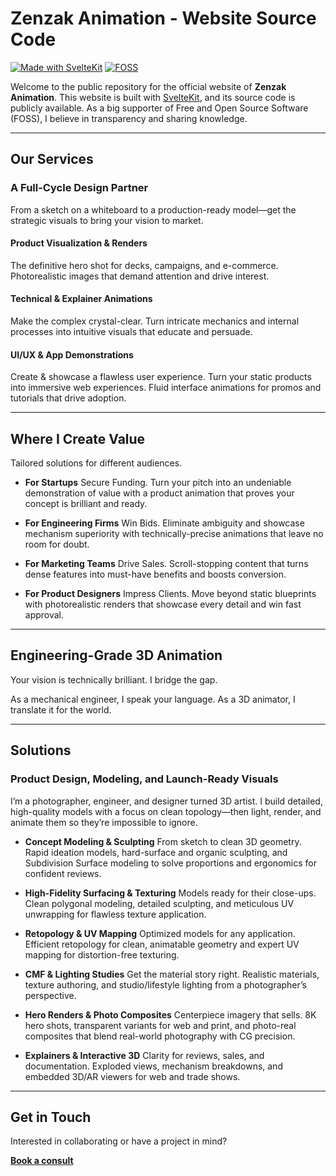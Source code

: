 # Zenzak Animation - Website Source Code

[![Made with SvelteKit](https://img.shields.io/badge/Made%20with-SvelteKit-ff3e00.svg)](https://kit.svelte.dev/)
[![FOSS](https://img.shields.io/badge/FOSS-♥-blueviolet)](https://en.wikipedia.org/wiki/Free_and_open-source_software)

Welcome to the public repository for the official website of **Zenzak Animation**. This website is built with [SvelteKit](https://kit.svelte.dev/), and its source code is publicly available. As a big supporter of Free and Open Source Software (FOSS), I believe in transparency and sharing knowledge.

---

## Our Services

### A Full-Cycle Design Partner

From a sketch on a whiteboard to a production-ready model—get the strategic visuals to bring your vision to market.

#### Product Visualization & Renders

The definitive hero shot for decks, campaigns, and e-commerce. Photorealistic images that demand attention and drive interest.

#### Technical & Explainer Animations

Make the complex crystal-clear. Turn intricate mechanics and internal processes into intuitive visuals that educate and persuade.

#### UI/UX & App Demonstrations

Create & showcase a flawless user experience. Turn your static products into immersive web experiences. Fluid interface animations for promos and tutorials that drive adoption.

---

## Where I Create Value

Tailored solutions for different audiences.

- **For Startups**
  Secure Funding. Turn your pitch into an undeniable demonstration of value with a product animation that proves your concept is brilliant and ready.

- **For Engineering Firms**
  Win Bids. Eliminate ambiguity and showcase mechanism superiority with technically-precise animations that leave no room for doubt.

- **For Marketing Teams**
  Drive Sales. Scroll-stopping content that turns dense features into must-have benefits and boosts conversion.

- **For Product Designers**
  Impress Clients. Move beyond static blueprints with photorealistic renders that showcase every detail and win fast approval.

---

## Engineering-Grade 3D Animation

Your vision is technically brilliant. I bridge the gap.

As a mechanical engineer, I speak your language. As a 3D animator, I translate it for the world.

---

## Solutions

### Product Design, Modeling, and Launch-Ready Visuals

I’m a photographer, engineer, and designer turned 3D artist. I build detailed, high-quality models with a focus on clean topology—then light, render, and animate them so they’re impossible to ignore.

- **Concept Modeling & Sculpting**
  From sketch to clean 3D geometry. Rapid ideation models, hard-surface and organic sculpting, and Subdivision Surface modeling to solve proportions and ergonomics for confident reviews.

- **High-Fidelity Surfacing & Texturing**
  Models ready for their close-ups. Clean polygonal modeling, detailed sculpting, and meticulous UV unwrapping for flawless texture application.

- **Retopology & UV Mapping**
  Optimized models for any application. Efficient retopology for clean, animatable geometry and expert UV mapping for distortion-free texturing.

- **CMF & Lighting Studies**
  Get the material story right. Realistic materials, texture authoring, and studio/lifestyle lighting from a photographer’s perspective.

- **Hero Renders & Photo Composites**
  Centerpiece imagery that sells. 8K hero shots, transparent variants for web and print, and photo-real composites that blend real-world photography with CG precision.

- **Explainers & Interactive 3D**
  Clarity for reviews, sales, and documentation. Exploded views, mechanism breakdowns, and embedded 3D/AR viewers for web and trade shows.

---

## Get in Touch

Interested in collaborating or have a project in mind?

[**Book a consult**](https://www.zenzak.uk/contact)
